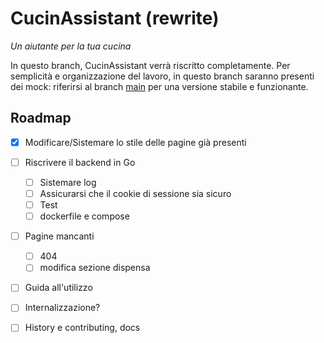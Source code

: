 # CucinAssistant (rewrite)

_Un aiutante per la tua cucina_

In questo branch, CucinAssistant verrà riscritto completamente.
Per semplicità e organizzazione del lavoro, in questo branch saranno presenti dei mock: riferirsi al branch [main](https://github.com/gianluparri03/cucinassistant/tree/main)
per una versione stabile e funzionante.

## Roadmap

- [X] Modificare/Sistemare lo stile delle pagine già presenti

- [ ] Riscrivere il backend in Go
    - [ ] Sistemare log
    - [ ] Assicurarsi che il cookie di sessione sia sicuro
    - [ ] Test
    - [ ] dockerfile e compose

- [ ] Pagine mancanti
    - [ ] 404
    - [ ] modifica sezione dispensa

- [ ] Guida all'utilizzo

- [ ] Internalizzazione?

- [ ] History e contributing, docs
